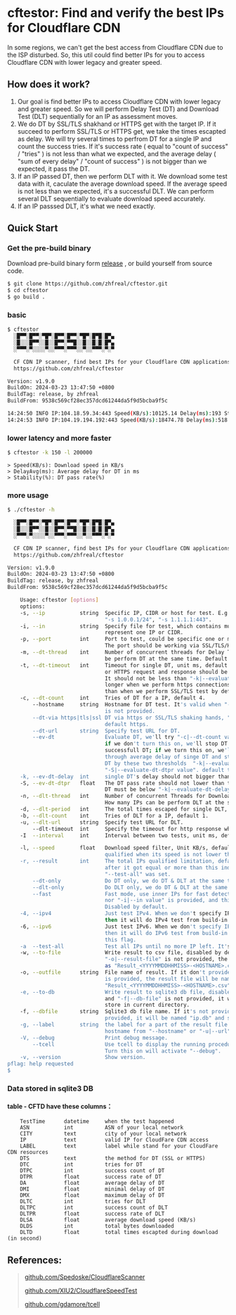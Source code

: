 # cftestor:  Find and verify the best IPs for Cloudflare CDN

In some regions, we can't get the best access from Cloudflare CDN due to the ISP disturbed. So, this util could find better IPs for you to access Cloudflare CDN with lower legacy and greater speed.

## How does it work?
1. Our goal is find better IPs to access Cloudflare CDN with lower legacy and greater speed. So we will perform Delay Test (DT) and Download Test (DLT) sequentially for an IP as assessment moves. <br>
2. We do DT by SSL/TLS shakhand or HTTPS get with the target IP. If it succeed to perform SSL/TLS or HTTPS get, we take the times escapted as delay. We will try several times to perfrom DT for a single IP and count the success tries. If it's success rate ( equal to "count of success" / "tries" ) is not less than what we expected, and the average delay ( "sum of every delay" / "count of success" ) is not bigger than we expected, it pass the DT. <br>
3. If an IP passed DT, then we perform DLT with it. We download some test data with it, caculate the average download speed. If the average speed is not less than we expected, it's a successful DLT. We can perform several DLT sequentially to evaluate download speed accurately.<br>
4. If an IP passsed DLT, it's what we need exactly. <br>

## Quick Start

### Get the pre-build binary

Download pre-build binary form [release](https://github.com/zhfreal/cftestor/releases) , or build yourself from source code.

```bash
$ git clone https://github.com/zhfreal/cftestor.git
$ cd cftestor
$ go build .
```
### basic
```bash
$ cftestor
  ░█▀▀░█▀▀░▀█▀░█▀▀░█▀▀░▀█▀░█▀█░█▀▄
  ░█░░░█▀▀░░█░░█▀▀░▀▀█░░█░░█░█░█▀▄
  ░▀▀▀░▀░░░░▀░░▀▀▀░▀▀▀░░▀░░▀▀▀░▀░▀

  CF CDN IP scanner, find best IPs for your Cloudflare CDN applications.
  https://github.com/zhfreal/cftestor

Version: v1.9.0
BuildOn: 2024-03-23 13:47:50 +0800
BuildTag: release, by zhfreal
BuildFrom: 9538c569cf28ec357dcd61244da5f9d5bcba9f5c

14:24:50 INFO IP:104.18.59.34:443 Speed(KB/s):10125.14 Delay(ms):193 Stab.(%):100.00
14:24:53 INFO IP:104.19.194.192:443 Speed(KB/s):18474.78 Delay(ms):518 Stab.(%):100.00
```

### lower latency and more faster
```bash
$ cftestor -k 150 -l 200000
```

```
> Speed(KB/s): Download speed in KB/s
> DelayAvg(ms): Average delay for DT in ms
> Stability(%): DT pass rate(%)
```

### more usage
```bash
$ ./cftestor -h

  ░█▀▀░█▀▀░▀█▀░█▀▀░█▀▀░▀█▀░█▀█░█▀▄
  ░█░░░█▀▀░░█░░█▀▀░▀▀█░░█░░█░█░█▀▄
  ░▀▀▀░▀░░░░▀░░▀▀▀░▀▀▀░░▀░░▀▀▀░▀░▀

  CF CDN IP scanner, find best IPs for your Cloudflare CDN applications.
  https://github.com/zhfreal/cftestor

Version: v1.9.0
BuildOn: 2024-03-23 13:47:50 +0800
BuildTag: release, by zhfreal
BuildFrom: 9538c569cf28ec357dcd61244da5f9d5bcba9f5c

    Usage: cftestor [options]
    options:
    -s, --ip           string  Specific IP, CIDR or host for test. E.g.: "-s 1.0.0.1", "-s 1.0.0.1/32",
                               "-s 1.0.0.1/24", "-s 1.1.1.1:443".
    -i, --in           string  Specify file for test, which contains multiple lines. Each line
                               represent one IP or CIDR.
    -p, --port         int     Port to test, could be specific one or more ports at same time,
                               The port should be working via SSL/TLS/HTTPS protocol,  default 443.
    -m, --dt-thread    int     Number of concurrent threads for Delay Test(DT). How many IPs can 
                               be perform DT at the same time. Default 20 threads.
    -t, --dt-timeout   int     Timeout for single DT, unit ms, default 1000ms. A single SSL/TLS 
                               or HTTPS request and response should be finished before timeout. 
                               It should not be less than "-k|--evaluate-dt-delay", It should be 
                               longer when we perform https connections test by "-dt-via-https" 
                               than when we perform SSL/TLS test by default.
    -c, --dt-count     int     Tries of DT for a IP, default 4.
        --hostname     string  Hostname for DT test. It's valid when "--dt-only" is no and "--dt-via-https" 
                               is not provided.
        --dt-via https|tls|ssl DT via https or SSL/TLS shaking hands, "--dt-via <https|tls|ssl>"
                               default https.
        --dt-url       string  Specify test URL for DT.
        --ev-dt                Evaluate DT, we'll try "-c|--dt-count value" to evaluate delay;
                               if we don't turn this on, we'll stop DT after we got the first
                               successfull DT; if we turn this on, we'll evaluate the test result 
                               through average delay of singe DT and statistic of all successfull
                               DT by these two thresholds  "-k|--evaluate-dt-delay value" and 
                               "-S|--evaluate-dt-dtpr value". default turn off.
    -k, --ev-dt-delay  int     single DT's delay should not bigger than this, unit ms, default 600ms.
    -S, --ev-dt-dtpr   float   The DT pass rate should not lower than this, default 100, means 100%, all
                               DT must be below "-k|--evaluate-dt-delay value".
    -n, --dlt-thread   int     Number of concurrent Threads for Download Test(DLT), default 1. 
                               How many IPs can be perform DLT at the same time.
    -d, --dlt-period   int     The total times escaped for single DLT, default 10s.
    -b, --dlt-count    int     Tries of DLT for a IP, default 1.
    -u, --dlt-url      string  Specify test URL for DLT.
        --dlt-timeout  int     Specify the timeout for http response when do DLT. In ms, default as 5000 ms.
    -I  --interval     int     Interval between two tests, unit ms, default 500ms.

    -l, --speed        float   Download speed filter, Unit KB/s, default 6000KB/s. After DLT, it's 
                               qualified when its speed is not lower than this value.
    -r, --result       int     The total IPs qualified limitation, default 10. The Process will stop 
                               after it got equal or more than this indicated. It would be invalid if
                               "--test-all" was set.
        --dt-only              Do DT only, we do DT & DLT at the same time by default.
        --dlt-only             Do DLT only, we do DT & DLT at the same time by default.
        --fast                 Fast mode, use inner IPs for fast detection. Just when neither"-s|--ip value"
                               nor "-i|--in value" is provided, and this flag is provided. It will be working
                               Disabled by default.
    -4, --ipv4                 Just test IPv4. When we don't specify IPs by "-s|--ip value" and "-i|--in value",
                               then it will do IPv4 test from build-in IPs from CloudFlare by default.
    -6, --ipv6                 Just test IPv6. When we don't specify IPs by "-s|--ip value" and "-i|--in value",
                               then it will do IPv6 test from build-in IPs from CloudFlare by using
                               this flag.
    -a  --test-all             Test all IPs until no more IP left. It's disabled by default. 
    -w, --to-file              Write result to csv file, disabled by default. If it is provided and 
                               "-o|--result-file" is not provided, the result file will be named
                               as "Result_<YYYYMMDDHHMISS>-<HOSTNAME>.csv" and be stored in current DIR.
    -o, --outfile      string  File name of result. If it don't provided and "-w|--store-to-file"
                               is provided, the result file will be named as 
                               "Result_<YYYYMMDDHHMISS>-<HOSTNAME>.csv" and be stored in current DIR.
    -e, --to-db                Write result to sqlite3 db file, disabled by default. If it's provided
                               and "-f|--db-file" is not provided, it will be named "ip.db" and
                               store in current directory.
    -f, --dbfile       string  Sqlite3 db file name. If it's not provided and "-e|--store-to-db" is
                               provided, it will be named "ip.db" and store in current directory.
    -g, --label        string  the label for a part of the result file's name and sqlite3 record. It's 
                               hostname from "--hostname" or "-u|--url" by default.
    -V, --debug                Print debug message.
        --tcell                Use tcell to display the running procedure when in debug mode.
                               Turn this on will activate "--debug".
    -v, --version              Show version.
pflag: help requested
$
```

### Data stored in sqlite3 DB
#### table - CFTD have these columns：
```
    TestTime      datetime     when the test happened
    ASN           int          ASN of your local network
    CITY          text         city of your local network
    IP            text         valid IP for CloudFare CDN access
    LABEL         text         label while stand for your CloudFare CDN resources
    DTS           text         the method for DT (SSL or HTTPS)
    DTC           int          tries for DT
    DTPC          int          success count of DT
    DTPR          float        success rate of DT
    DA            float        average delay of DT
    DMI           float        minimal delay of DT
    DMX           float        maximum delay of DT
    DLTC          int          tries for DLT
    DLTPC         int          success count of DLT
    DLTPR         float        success rate of DLT
    DLSA          float        average download speed (KB/s)
    DLDS          int          total bytes downloaded
    DLTD          float        total times escapted during download (in second)
```
## References:
> 
> <a href="https://github.com/Spedoske/CloudflareScanner">github.com/Spedoske/CloudflareScanner</a>
> 
> <a href="https://github.com/XIU2/CloudflareSpeedTest">github.com/XIU2/CloudflareSpeedTest</a>
> 
> <a href="https://github.com/gdamore/tcell">github.com/gdamore/tcell</a>
>
>   
